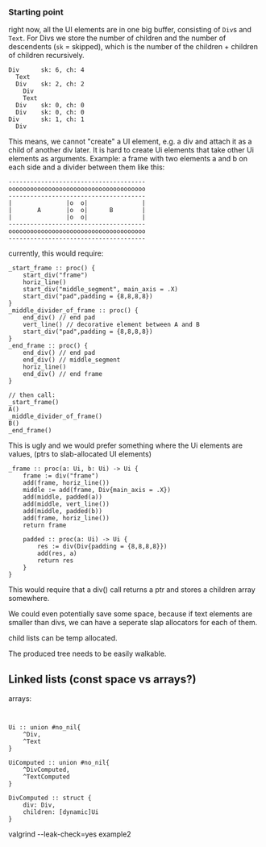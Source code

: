 ### Starting point

right now, all the UI elements are in one big buffer,
consisting of `Div`s and `Text`.
For Divs we store the number of children and
the number of descendents (`sk` = skipped), which is the number of the children + children of children recursively.

```
Div      sk: 6, ch: 4
  Text
  Div    sk: 2, ch: 2
    Div
    Text
  Div    sk: 0, ch: 0
  Div    sk: 0, ch: 0
Div      sk: 1, ch: 1
  Div
```

This means, we cannot "create" a UI element, e.g. a div and attach it as a child of another div later.
It is hard to create Ui elements that take other Ui elements as arguments.
Example: a frame with two elements a and b on each side and a divider between them like this:

```
--------------------------------------
oooooooooooooooooooooooooooooooooooooo
--------------------------------------
|               |o  o|               |
|       A       |o  o|      B        |
|               |o  o|               |
--------------------------------------
oooooooooooooooooooooooooooooooooooooo
--------------------------------------
```

currently, this would require:

```odin
_start_frame :: proc() {
    start_div("frame")
    horiz_line()
    start_div("middle_segment", main_axis = .X)
    start_div("pad",padding = {8,8,8,8})
}
_middle_divider_of_frame :: proc() {
    end_div() // end pad
    vert_line() // decorative element between A and B
    start_div("pad",padding = {8,8,8,8})
}
_end_frame :: proc() {
    end_div() // end pad
    end_div() // middle_segment
    horiz_line()
    end_div() // end frame
}

// then call:
_start_frame()
A()
_middle_divider_of_frame()
B()
_end_frame()
```

This is ugly and we would prefer something where the Ui elements are values, (ptrs to slab-allocated UI elements)

```odin
_frame :: proc(a: Ui, b: Ui) -> Ui {
    frame := div("frame")
    add(frame, horiz_line())
    middle := add(frame, Div{main_axis = .X})
    add(middle, padded(a))
    add(middle, vert_line())
    add(middle, padded(b))
    add(frame, horiz_line())
    return frame

    padded :: proc(a: Ui) -> Ui {
        res := div(Div{padding = {8,8,8,8}})
        add(res, a)
        return res
    }
}

```

This would require that a div() call returns a ptr and stores a children array somewhere.

We could even potentially save some space, because if text elements are smaller than divs, we can have a seperate slap allocators for each of them.

child lists can be temp allocated.

The produced tree needs to be easily walkable.

## Linked lists (const space vs arrays?)

arrays:

```odin


Ui :: union #no_nil{
    ^Div,
    ^Text
}

UiComputed :: union #no_nil{
    ^DivComputed,
    ^TextComputed
}

DivComputed :: struct {
    div: Div,
    children: [dynamic]Ui
}

```

valgrind --leak-check=yes example2
